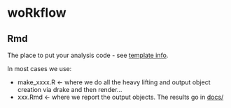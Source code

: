 # woRkflow

## Rmd

The place to put your analysis code - see [template info](../template.md).

In most cases we use:

 * make_xxxx.R <- where we do all the heavy lifting and output object creation via drake and then render...
 * xxx.Rmd <- where we report the output objects. The results go in [docs/](../docs/)